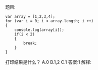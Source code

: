 题目:

    var array = [1,2,3,4];
    for (var i = 0; i < array.length; i ++)
    {
        console.log(array[i]);
        if(i < 2)
        {
            break;
        }
    }
打印结果是什么？
A.0
B.1,2
C.1
答案:1
解释: